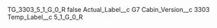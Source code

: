 <?xml version="1.0" encoding="UTF-8"?>
<CustomMetadata xmlns="http://soap.sforce.com/2006/04/metadata" xmlns:xsi="http://www.w3.org/2001/XMLSchema-instance" xmlns:xsd="http://www.w3.org/2001/XMLSchema">
    <label>TG_3303_5_1_G_0_R</label>
    <protected>false</protected>
    <values>
        <field>Actual_Label__c</field>
        <value xsi:type="xsd:string">G7</value>
    </values>
    <values>
        <field>Cabin_Version__c</field>
        <value xsi:type="xsd:string">3303</value>
    </values>
    <values>
        <field>Temp_Label__c</field>
        <value xsi:type="xsd:string">5_1_G_0_R</value>
    </values>
</CustomMetadata>
